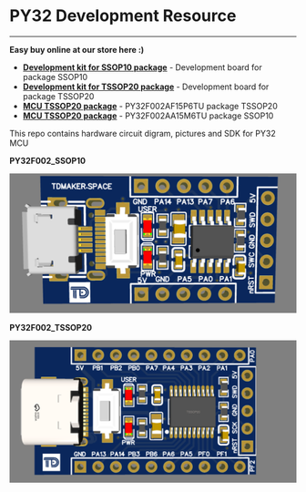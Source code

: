 # PY32 Development Resource
---
__Easy buy online at our store here :)__

- __[Development kit for SSOP10 package](https://linhkienthuduc.com/kit-phat-trien-py32f002-tssop20-ho-tro-lap-trinh-arm-cortex-m0)__ - Development board for package SSOP10
- __[Development kit for TSSOP20 package](https://linhkienthuduc.com/kit-phat-trien-py32f002-ssop10-ho-tro-lap-trinh-arm-cortex-m0)__ - Development board for package TSSOP20
- __[MCU TSSOP20 package](https://linhkienthuduc.com/kit-phat-trien-py32f002-tssop20-ho-tro-lap-trinh-arm-cortex-m0)__ - PY32F002AF15P6TU package TSSOP20
- __[MCU TSSOP20 package](https://linhkienthuduc.com/py32f002aa15m6tu-essop-10-vi-dieu-khien-32bit-arm-cortex-m0-mcu)__ - PY32F002AA15M6TU package SSOP10


This repo contains hardware circuit digram, pictures and SDK for PY32 MCU

**PY32F002_SSOP10**

![PY32F002_SSOP10](PY32F002_SSOP10_DEV_KIT_PIC.png)

**PY32F002_TSSOP20**

![PY32F002_TSSOP20](PY32F002_TSSOP20_DEV_KIT_PIC.png)

